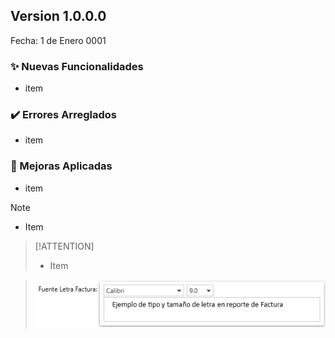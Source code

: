 ## Version 1.0.0.0
Fecha: 1 de Enero 0001

### ✨ Nuevas Funcionalidades

- item

### ✔️ Errores Arreglados

- item

### 🔨 Mejoras Aplicadas

- item

> [!NOTE]
> - Item

> [!ATTENTION]
> - Item

> ![Imagen](_images/versions/1.0.0.81/CambioTipoLetra.png)  